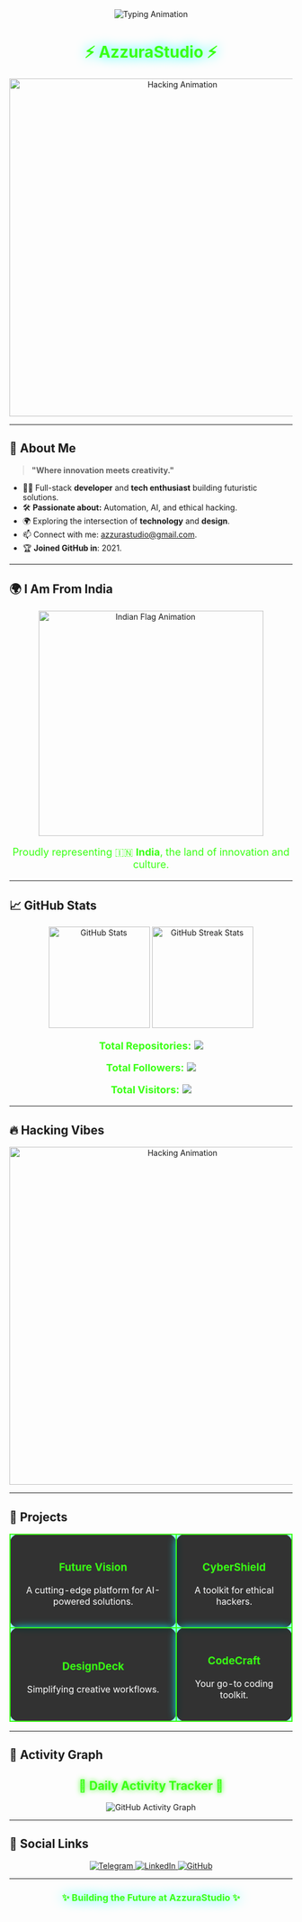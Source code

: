 <!-- Advanced Neon Themed Profile for AzzuraStudio -->

<div align="center">
  <img src="https://readme-typing-svg.herokuapp.com?font=Monoton&size=45&pause=1200&color=39FF14&center=true&vCenter=true&width=900&lines=Welcome+to+AzzuraStudio;Innovating+the+Future;Coding+the+Extraordinary" alt="Typing Animation">
</div>

<h1 align="center" style="color: #39ff14; text-shadow: 0px 0px 20px cyan;">⚡ AzzuraStudio ⚡</h1>

<p align="center">
  <img src="https://media0.giphy.com/media/LaVp0AyqR5bGsC5Cbm/giphy.gif" alt="Hacking Animation" width="600">
</p>

---

## 🌟 **About Me**

> **"Where innovation meets creativity."**

- 👨‍💻 Full-stack **developer** and **tech enthusiast** building futuristic solutions.  
- 🛠️ **Passionate about:** Automation, AI, and ethical hacking.  
- 🌍 Exploring the intersection of **technology** and **design**.  
- 📫 Connect with me: [azzurastudio@gmail.com](mailto:azzurastudio@gmail.com).  
- 🏆 **Joined GitHub in**: 2021.

---

## 🌍 **I Am From India**

<p align="center">
  <img src="https://media.giphy.com/media/xT0xeJpnrWC4XWblEk/giphy.gif" alt="Indian Flag Animation" width="400">
</p>

<p align="center" style="color: #39FF14; font-size: 18px;">
  Proudly representing 🇮🇳 <strong>India</strong>, the land of innovation and culture.
</p>

---

## 📈 **GitHub Stats**

<div align="center">
  <img src="https://github-readme-stats.vercel.app/api?username=AzzuraStudio&show_icons=true&theme=radical&include_all_commits=true" alt="GitHub Stats" height="180">
  <img src="https://streak-stats.demolab.com?user=AzzuraStudio&theme=radical" alt="GitHub Streak Stats" height="180">
</div>

<p align="center" style="color: #39FF14; font-size: 18px;">
  <strong>Total Repositories:</strong>  
  <img src="https://img.shields.io/github/repos/AzzuraStudio?style=flat-square&color=39FF14">
</p>

<p align="center" style="color: #39FF14; font-size: 18px;">
  <strong>Total Followers:</strong>  
  <img src="https://img.shields.io/github/followers/AzzuraStudio?style=flat-square&color=39FF14">
</p>

<p align="center" style="color: #39FF14; font-size: 18px;">
  <strong>Total Visitors:</strong>  
  <img src="https://visitor-badge.laobi.icu/badge?page_id=AzzuraStudio&color=39FF14">
</p>

---

## 🔥 **Hacking Vibes**

<p align="center">
  <img src="https://media0.giphy.com/media/LaVp0AyqR5bGsC5Cbm/giphy.gif" alt="Hacking Animation" width="600">
</p>

---

## 🚀 **Projects**

<div align="center">
  <table>
    <tr>
      <td align="center" style="border: 2px solid #39FF14; padding: 20px; border-radius: 15px; background: rgba(0, 0, 0, 0.8); box-shadow: 0px 0px 15px cyan;">
        <h3 style="color: #39FF14;">Future Vision</h3>
        <p style="color: #FFF;">A cutting-edge platform for AI-powered solutions.</p>
      </td>
      <td align="center" style="border: 2px solid #39FF14; padding: 20px; border-radius: 15px; background: rgba(0, 0, 0, 0.8); box-shadow: 0px 0px 15px cyan;">
        <h3 style="color: #39FF14;">CyberShield</h3>
        <p style="color: #FFF;">A toolkit for ethical hackers.</p>
      </td>
    </tr>
    <tr>
      <td align="center" style="border: 2px solid #39FF14; padding: 20px; border-radius: 15px; background: rgba(0, 0, 0, 0.8); box-shadow: 0px 0px 15px cyan;">
        <h3 style="color: #39FF14;">DesignDeck</h3>
        <p style="color: #FFF;">Simplifying creative workflows.</p>
      </td>
      <td align="center" style="border: 2px solid #39FF14; padding: 20px; border-radius: 15px; background: rgba(0, 0, 0, 0.8); box-shadow: 0px 0px 15px cyan;">
        <h3 style="color: #39FF14;">CodeCraft</h3>
        <p style="color: #FFF;">Your go-to coding toolkit.</p>
      </td>
    </tr>
  </table>
</div>

---

## 🌌 **Activity Graph**

<div align="center">
  <h2 style="color: #39ff14; text-shadow: 0px 0px 10px #39ff14;">🚀 Daily Activity Tracker 🚀</h2>
  <img src="https://github-readme-activity-graph.vercel.app/graph?username=AzzuraStudio&theme=react-dark&hide_border=true&color=39FF14" alt="GitHub Activity Graph">
</div>

---

## 🌈 **Social Links**

<div align="center">
  <a href="https://t.me/AzzuraStudio">
    <img src="https://img.shields.io/badge/Telegram-2CA5E0?style=for-the-badge&logo=telegram&logoColor=white" alt="Telegram">
  </a>
  <a href="https://linkedin.com">
    <img src="https://img.shields.io/badge/LinkedIn-0077B5?style=for-the-badge&logo=linkedin&logoColor=white" alt="LinkedIn">
  </a>
  <a href="https://github.com/AzzuraStudio">
    <img src="https://img.shields.io/badge/GitHub-181717?style=for-the-badge&logo=github&logoColor=white" alt="GitHub">
  </a>
</div>

---

<h3 align="center" style="color: #39ff14; text-shadow: 0px 0px 20px cyan;">✨ Building the Future at AzzuraStudio ✨</h3>
